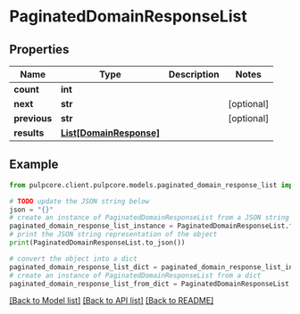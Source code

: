 # PaginatedDomainResponseList


## Properties

Name | Type | Description | Notes
------------ | ------------- | ------------- | -------------
**count** | **int** |  | 
**next** | **str** |  | [optional] 
**previous** | **str** |  | [optional] 
**results** | [**List[DomainResponse]**](DomainResponse.md) |  | 

## Example

```python
from pulpcore.client.pulpcore.models.paginated_domain_response_list import PaginatedDomainResponseList

# TODO update the JSON string below
json = "{}"
# create an instance of PaginatedDomainResponseList from a JSON string
paginated_domain_response_list_instance = PaginatedDomainResponseList.from_json(json)
# print the JSON string representation of the object
print(PaginatedDomainResponseList.to_json())

# convert the object into a dict
paginated_domain_response_list_dict = paginated_domain_response_list_instance.to_dict()
# create an instance of PaginatedDomainResponseList from a dict
paginated_domain_response_list_from_dict = PaginatedDomainResponseList.from_dict(paginated_domain_response_list_dict)
```
[[Back to Model list]](../README.md#documentation-for-models) [[Back to API list]](../README.md#documentation-for-api-endpoints) [[Back to README]](../README.md)


